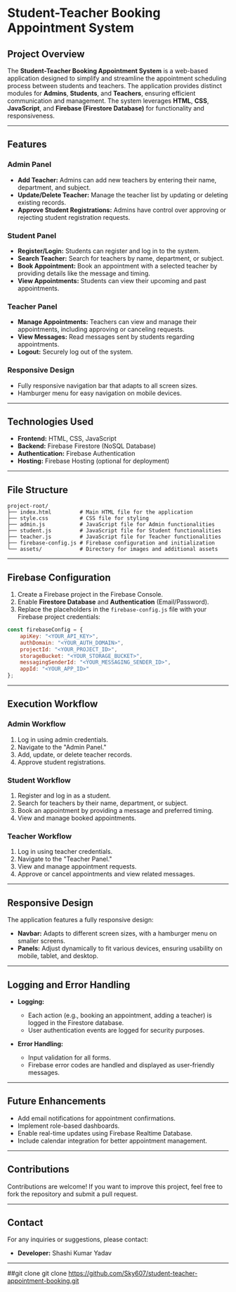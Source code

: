 # Student-Teacher Booking Appointment System

## Project Overview

The **Student-Teacher Booking Appointment System** is a web-based application designed to simplify and streamline the appointment scheduling process between students and teachers. The application provides distinct modules for **Admins**, **Students**, and **Teachers**, ensuring efficient communication and management. The system leverages **HTML**, **CSS**, **JavaScript**, and **Firebase (Firestore Database)** for functionality and responsiveness.

---

## Features

### Admin Panel
- **Add Teacher:** Admins can add new teachers by entering their name, department, and subject.
- **Update/Delete Teacher:** Manage the teacher list by updating or deleting existing records.
- **Approve Student Registrations:** Admins have control over approving or rejecting student registration requests.

### Student Panel
- **Register/Login:** Students can register and log in to the system.
- **Search Teacher:** Search for teachers by name, department, or subject.
- **Book Appointment:** Book an appointment with a selected teacher by providing details like the message and timing.
- **View Appointments:** Students can view their upcoming and past appointments.

### Teacher Panel
- **Manage Appointments:** Teachers can view and manage their appointments, including approving or canceling requests.
- **View Messages:** Read messages sent by students regarding appointments.
- **Logout:** Securely log out of the system.

### Responsive Design
- Fully responsive navigation bar that adapts to all screen sizes.
- Hamburger menu for easy navigation on mobile devices.

---

## Technologies Used

- **Frontend:** HTML, CSS, JavaScript
- **Backend:** Firebase Firestore (NoSQL Database)
- **Authentication:** Firebase Authentication
- **Hosting:** Firebase Hosting (optional for deployment)

---

## File Structure

```plaintext
project-root/
├── index.html         # Main HTML file for the application
├── style.css          # CSS file for styling
├── admin.js           # JavaScript file for Admin functionalities
├── student.js         # JavaScript file for Student functionalities
├── teacher.js         # JavaScript file for Teacher functionalities
├── firebase-config.js # Firebase configuration and initialization
└── assets/            # Directory for images and additional assets
```

---

## Firebase Configuration

1. Create a Firebase project in the Firebase Console.
2. Enable **Firestore Database** and **Authentication** (Email/Password).
3. Replace the placeholders in the `firebase-config.js` file with your Firebase project credentials:

```javascript
const firebaseConfig = {
    apiKey: "<YOUR_API_KEY>",
    authDomain: "<YOUR_AUTH_DOMAIN>",
    projectId: "<YOUR_PROJECT_ID>",
    storageBucket: "<YOUR_STORAGE_BUCKET>",
    messagingSenderId: "<YOUR_MESSAGING_SENDER_ID>",
    appId: "<YOUR_APP_ID>"
};
```

---



## Execution Workflow

### Admin Workflow
1. Log in using admin credentials.
2. Navigate to the "Admin Panel."
3. Add, update, or delete teacher records.
4. Approve student registrations.

### Student Workflow
1. Register and log in as a student.
2. Search for teachers by their name, department, or subject.
3. Book an appointment by providing a message and preferred timing.
4. View and manage booked appointments.

### Teacher Workflow
1. Log in using teacher credentials.
2. Navigate to the "Teacher Panel."
3. View and manage appointment requests.
4. Approve or cancel appointments and view related messages.

---

## Responsive Design

The application features a fully responsive design:
- **Navbar:** Adapts to different screen sizes, with a hamburger menu on smaller screens.
- **Panels:** Adjust dynamically to fit various devices, ensuring usability on mobile, tablet, and desktop.

---

## Logging and Error Handling

- **Logging:**
  - Each action (e.g., booking an appointment, adding a teacher) is logged in the Firestore database.
  - User authentication events are logged for security purposes.

- **Error Handling:**
  - Input validation for all forms.
  - Firebase error codes are handled and displayed as user-friendly messages.

---

## Future Enhancements

- Add email notifications for appointment confirmations.
- Implement role-based dashboards.
- Enable real-time updates using Firebase Realtime Database.
- Include calendar integration for better appointment management.

---

## Contributions

Contributions are welcome! If you want to improve this project, feel free to fork the repository and submit a pull request.

---

## Contact

For any inquiries or suggestions, please contact:
- **Developer:** Shashi Kumar Yadav


---
##git clone
git clone https://github.com/Sky607/student-teacher-appointment-booking.git

